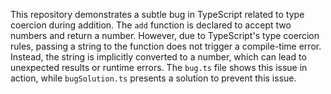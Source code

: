This repository demonstrates a subtle bug in TypeScript related to type coercion during addition. The `add` function is declared to accept two numbers and return a number. However, due to TypeScript's type coercion rules, passing a string to the function does not trigger a compile-time error. Instead, the string is implicitly converted to a number, which can lead to unexpected results or runtime errors. The `bug.ts` file shows this issue in action, while `bugSolution.ts` presents a solution to prevent this issue.
